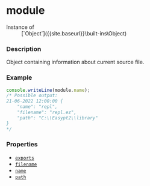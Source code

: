 # module

<dl>
<dt> Instance of </dt><dd markdown="1">
 [`Object`]({{site.baseurl}}\built-ins\Object) 
</dd>
</dl>

### Description

Object containing information about current source file.

### Example

```js
console.writeLine(module.name);
/* Possible output:
21-06-2022 12:00:00 {
    "name": "repl",
    "filename": "repl.ez",
    "path": "C:\\Easypt2\\library"
}
*/
```

### Properties

- [`exports`]({{site.baseurl}}\built-ins\module\exports\index)
- [`filename`]({{site.baseurl}}\built-ins\module\filename\index)
- [`name`]({{site.baseurl}}\built-ins\module\name\index)
- [`path`]({{site.baseurl}}\built-ins\module\path\index)


